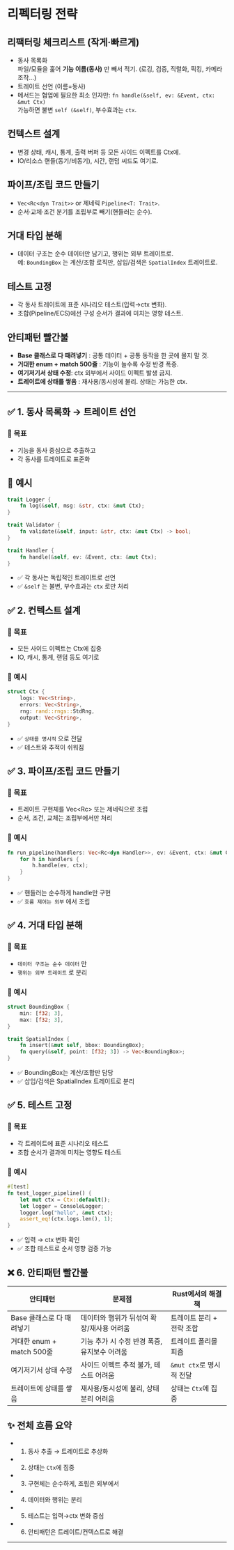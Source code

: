 # 리펙터링 전략

## 리팩터링 체크리스트 (작게·빠르게)
- 동사 목록화  
    파일/모듈을 훑어 **기능 이름(동사)** 만 빼서 적기. (로깅, 검증, 직렬화, 픽킹, 카메라 조작…)
- 트레이트 선언 (이름=동사)
- 메서드는 협업에 필요한 최소 인자만: `fn handle(&self, ev: &Event, ctx: &mut Ctx)`  
    가능하면 불변 `self (&self)`, 부수효과는 `ctx`.

## 컨텍스트 설계
- 변경 상태, 캐시, 통계, 출력 버퍼 등 모든 사이드 이펙트를 Ctx에.
- IO/리소스 핸들(동기/비동기), 시간, 랜덤 씨드도 여기로.

## 파이프/조립 코드 만들기
- `Vec<Rc<dyn Trait>>` or 제네릭 `Pipeline<T: Trait>`.
- 순서·교체·조건 분기를 조립부로 빼기(핸들러는 순수).

## 거대 타입 분해
- 데이터 구조는 순수 데이터만 남기고, 행위는 외부 트레이트로.  
    예: `BoundingBox` 는 계산/조합 로직만, 삽입/검색은 `SpatialIndex` 트레이트로.

## 테스트 고정
- 각 동사 트레이트에 표준 시나리오 테스트(입력→ctx 변화).
- 조합(Pipeline/ECS)에선 구성 순서가 결과에 미치는 영향 테스트.

## 안티패턴 빨간불
- **Base 클래스로 다 때려넣기** : 공통 데이터 + 공통 동작을 한 곳에 몰지 말 것.
- **거대한 enum + match 500줄** : 기능이 늘수록 수정 반경 폭증.
- **여기저기서 상태 수정**: ctx 외부에서 사이드 이펙트 발생 금지.
- **트레이트에 상태를 쌓음** : 재사용/동시성에 불리. 상태는 가능한 ctx.

---


## ✅ 1. 동사 목록화 → 트레이트 선언
### 🎯 목표
- 기능을 동사 중심으로 추출하고
- 각 동사를 트레이트로 표준화
## 🧪 예시
```rust
trait Logger {
    fn log(&self, msg: &str, ctx: &mut Ctx);
}

trait Validator {
    fn validate(&self, input: &str, ctx: &mut Ctx) -> bool;
}

trait Handler {
    fn handle(&self, ev: &Event, ctx: &mut Ctx);
}
```

- ✅ 각 동사는 독립적인 트레이트로 선언
- ✅ `&self` 는 불변, 부수효과는 `ctx` 로만 처리


## ✅ 2. 컨텍스트 설계
### 🎯 목표
- 모든 사이드 이펙트는 Ctx에 집중
- IO, 캐시, 통계, 랜덤 등도 여기로
### 🧪 예시
```rust
struct Ctx {
    logs: Vec<String>,
    errors: Vec<String>,
    rng: rand::rngs::StdRng,
    output: Vec<String>,
}
```
- ✅ `상태를 명시적` 으로 전달
- ✅ 테스트와 추적이 쉬워짐


## ✅ 3. 파이프/조립 코드 만들기
### 🎯 목표
- 트레이트 구현체를 Vec<Rc<dyn Trait>> 또는 제네릭으로 조립
- 순서, 조건, 교체는 조립부에서만 처리
### 🧪 예시
```rust
fn run_pipeline(handlers: Vec<Rc<dyn Handler>>, ev: &Event, ctx: &mut Ctx) {
    for h in handlers {
        h.handle(ev, ctx);
    }
}
```
- ✅ 핸들러는 순수하게 handle만 구현
- ✅ `흐름 제어는 외부` 에서 조립


## ✅ 4. 거대 타입 분해
### 🎯 목표
- `데이터 구조는 순수 데이터` 만
- `행위는 외부 트레이트` 로 분리
### 🧪 예시
```rust
struct BoundingBox {
    min: [f32; 3],
    max: [f32; 3],
}

trait SpatialIndex {
    fn insert(&mut self, bbox: BoundingBox);
    fn query(&self, point: [f32; 3]) -> Vec<BoundingBox>;
}
```

- ✅ BoundingBox는 계산/조합만 담당
- ✅ 삽입/검색은 SpatialIndex 트레이트로 분리


## ✅ 5. 테스트 고정
### 🎯 목표
- 각 트레이트에 표준 시나리오 테스트
- 조합 순서가 결과에 미치는 영향도 테스트
### 🧪 예시
```rust
#[test]
fn test_logger_pipeline() {
    let mut ctx = Ctx::default();
    let logger = ConsoleLogger;
    logger.log("hello", &mut ctx);
    assert_eq!(ctx.logs.len(), 1);
}
```
- ✅ 입력 → ctx 변화 확인
- ✅ 조합 테스트로 순서 영향 검증 가능


## ❌ 6. 안티패턴 빨간불
| 안티패턴                         | 문제점                                           | Rust에서의 해결책         |
|----------------------------------|--------------------------------------------------|----------------------------|
| Base 클래스로 다 때려넣기        | 데이터와 행위가 뒤섞여 확장/재사용 어려움         | 트레이트 분리 + 전략 조합 |
| 거대한 enum + match 500줄       | 기능 추가 시 수정 반경 폭증, 유지보수 어려움      | 트레이트 폴리몰피즘       |
| 여기저기서 상태 수정             | 사이드 이펙트 추적 불가, 테스트 어려움            | `&mut ctx`로 명시적 전달  |
| 트레이트에 상태를 쌓음           | 재사용/동시성에 불리, 상태 분리 어려움            | 상태는 `Ctx`에 집중       |


## ✨ 전체 흐름 요약
- 1. 동사 추출 → 트레이트로 추상화
- 2. 상태는 `Ctx`에 집중
- 3. 구현체는 순수하게, 조립은 외부에서
- 4. 데이터와 행위는 분리
- 5. 테스트는 입력→ctx 변화 중심
- 6. 안티패턴은 트레이트/컨텍스트로 해결

---




